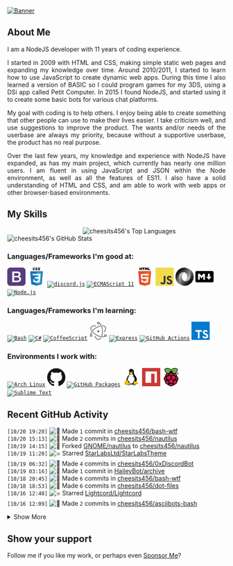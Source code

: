 [![Banner][banner-img]][banner-link]

## About Me

<p align="justify">I am a NodeJS developer with 11 years of coding experience.</p>

<p align="justify">I started in 2009 with HTML and CSS, making simple static web pages and expanding my knowledge over time. Around 2010/2011, I started to learn how to use JavaScript to create dynamic web apps. During this time I also learned a version of BASIC so I could program games for my 3DS, using a DSi app called Petit Computer. In 2015 I found NodeJS, and started using it to create some basic bots for various chat platforms.</p>

<p align="justify">My goal with coding is to help others. I enjoy being able to create something that other people can use to make their lives easier. I take criticism well, and use suggestions to improve the product. The wants and/or needs of the userbase are always my priority, because without a supportive userbase, the product has no real purpose.</p>

<p align="justify">Over the last few years, my knowledge and experience with NodeJS have expanded, as has my main project, which currently has nearly one million users. I am fluent in using JavaScript and JSON within the Node environment, as well as all the features of ES11. I also have a solid understanding of HTML and CSS, and am able to work with web apps or other browser-based environments.</p>

## My Skills

<img src="https://cheesits456-readme-stats.vercel.app/api/top-langs?username=cheesits456&layout=compact&card_width=275" alt="cheesits456's Top Languages" align="right" width="330">

![cheesits456's GitHub Stats][github-stats-img]

### Languages/Frameworks I'm good at:

<code><a href="https://getbootstrap.com"><img alt="Bootstrap" title="Bootstrap" src="https://raw.githubusercontent.com/github/explore/80688e429a7d4ef2fca1e82350fe8e3517d3494d/topics/bootstrap/bootstrap.png" height="42"></a></code>
<code><a href="https://www.w3.org/Style/CSS/Overview.en.html"><img alt="CSS 3" title="CSS 3" src="https://raw.githubusercontent.com/github/explore/80688e429a7d4ef2fca1e82350fe8e3517d3494d/topics/css/css.png" height="42"></a></code>
<code><a href="https://discord.js.org"><img alt="discord.js" title="discord.js" src="https://avatars0.githubusercontent.com/u/26492485" height="42"></a></code>
<code><a href="https://en.wikipedia.org/wiki/ECMAScript"><img alt="ECMAScript 11" title="ECMAScript 11" src="https://github.com/cheesits456/cheesits456/raw/master/icons/ecmascript.png" height="42"></a></code>
<code><a href="https://en.wikipedia.org/wiki/HTML"><img alt="HTML 5" title="HTML 5" src="https://raw.githubusercontent.com/github/explore/80688e429a7d4ef2fca1e82350fe8e3517d3494d/topics/html/html.png" height="42"></a></code>
<code><a href="https://developer.mozilla.org/en-US/docs/Web/JavaScript"><img alt="JavaScript" title="JavaScript" src="https://raw.githubusercontent.com/github/explore/80688e429a7d4ef2fca1e82350fe8e3517d3494d/topics/javascript/javascript.png" height="42"></a></code>
<code><a href="http://www.json.org"><img alt="JSON" title="JSON" src="https://raw.githubusercontent.com/github/explore/80688e429a7d4ef2fca1e82350fe8e3517d3494d/topics/json/json.png" height="42"></a></code>
<code><a href="https://daringfireball.net/projects/markdown"><img alt="Markdown" title="Markdown" src="https://raw.githubusercontent.com/github/explore/80688e429a7d4ef2fca1e82350fe8e3517d3494d/topics/markdown/markdown.png" height="42"></a></code>
<code><a href="https://nodejs.org/en/"><img alt="Node.js" title="Node.js" src="https://github.com/cheesits456/cheesits456/raw/master/icons/node.png" height="42"></a></code>

### Languages/Frameworks I'm learning:

<code><a href="https://www.gnu.org/software/bash"><img alt="Bash" title="Bash" src="https://github.com/cheesits456/cheesits456/raw/master/icons/bash.png" height="42"></a></code>
<code><a href="https://docs.microsoft.com/dotnet/csharp/"><img alt="C#" title="C#" src="https://github.com/cheesits456/cheesits456/raw/master/icons/csharp.png" height="42"></a></code>
<code><a href="http://coffeescript.org/"><img alt="CoffeeScript" title="CoffeeScript" src="https://github.com/cheesits456/cheesits456/raw/master/icons/coffeescript.png" height="42"></a></code>
<code><a href="https://www.electronjs.org/"><img alt="Electron" title="Electron" src="https://raw.githubusercontent.com/github/explore/80688e429a7d4ef2fca1e82350fe8e3517d3494d/topics/electron/electron.png" height="42"></a></code>
<code><a href="https://expressjs.com"><img alt="Express" title="Express" src="https://github.com/cheesits456/cheesits456/raw/master/icons/express.png" height="42"></a></code>
<code><a href="https://github.com/features/actions"><img alt="GitHub Actions" title="GitHub Actions" src="https://avatars0.githubusercontent.com/u/44036562" height="42"></a></code>
<code><a href="https://www.typescriptlang.org"><img alt="TypeScript" title="TypeScript" src="https://raw.githubusercontent.com/github/explore/80688e429a7d4ef2fca1e82350fe8e3517d3494d/topics/typescript/typescript.png" height="42"></a></code>

### Environments I work with:

<code><a href="https://www.archlinux.org/"><img alt="Arch Linux" title="Arch Linux" src="https://github.com/cheesits456/cheesits456/raw/master/icons/arch.png" height="42"></a></code>
<code><a href="https://github.com/"><img alt="GitHub" title="GitHub" src="https://raw.githubusercontent.com/github/explore/78df643247d429f6cc873026c0622819ad797942/topics/github/github.png" height="42"></a></code>
<code><a href="https://github.com/features/packages"><img alt="GitHub Packages" title="GitHub Packages" src="https://github.com/cheesits456/cheesits456/raw/master/icons/packages.png" height="42"></a></code>
<code><a href="https://github.com/torvalds/linux"><img alt="Linux" title="Linux" src="https://raw.githubusercontent.com/github/explore/80688e429a7d4ef2fca1e82350fe8e3517d3494d/topics/linux/linux.png" height="42"></a></code>
<code><a href="https://www.npmjs.com"><img alt="NPM" title="NPM" src="https://raw.githubusercontent.com/github/explore/80688e429a7d4ef2fca1e82350fe8e3517d3494d/topics/npm/npm.png" height="42"></a></code>
<code><a href="https://www.raspberrypi.org"><img alt="Raspberry Pi" title="Raspberry Pi" src="https://raw.githubusercontent.com/github/explore/80688e429a7d4ef2fca1e82350fe8e3517d3494d/topics/raspberry-pi/raspberry-pi.png" height="42"></a></code>
<code><a href="https://www.sublimetext.com/"><img alt="Sublime Text" title="Sublime Text" src="https://avatars1.githubusercontent.com/u/684879?s=200&v=4" height="42"></a></code>

## Recent GitHub Activity

<!--START_SECTION:activity-->
`[10/20 19:20]` <img alt="📝" src="https://github.com/cheesits456/github-activity-readme/raw/master/icons/commit.png" align="top" height="18"> Made `1` commit in [cheesits456/bash-wtf](https://github.com/cheesits456/bash-wtf)  
`[10/20 15:13]` <img alt="📝" src="https://github.com/cheesits456/github-activity-readme/raw/master/icons/commit.png" align="top" height="18"> Made `2` commits in [cheesits456/nautilus](https://github.com/cheesits456/nautilus)  
`[10/19 14:15]` <img alt="🍴" src="https://github.com/cheesits456/github-activity-readme/raw/master/icons/fork.png" align="top" height="18"> Forked [GNOME/nautilus](https://github.com/GNOME/nautilus) to [cheesits456/nautilus](https://github.com/cheesits456/nautilus)  
`[10/19 11:20]` <img alt="⭐" src="https://github.com/cheesits456/github-activity-readme/raw/master/icons/star.png" align="top" height="18"> Starred [StarLabsLtd/StarLabsTheme](https://github.com/StarLabsLtd/StarLabsTheme)  
`[10/19 06:32]` <img alt="📝" src="https://github.com/cheesits456/github-activity-readme/raw/master/icons/commit.png" align="top" height="18"> Made `4` commits in [cheesits456/0xDiscordBot](https://github.com/cheesits456/0xDiscordBot)  
`[10/19 03:16]` <img alt="📝" src="https://github.com/cheesits456/github-activity-readme/raw/master/icons/commit.png" align="top" height="18"> Made `1` commit in [HaileyBot/archive](https://github.com/HaileyBot/archive)  
`[10/18 20:45]` <img alt="📝" src="https://github.com/cheesits456/github-activity-readme/raw/master/icons/commit.png" align="top" height="18"> Made `6` commits in [cheesits456/bash-wtf](https://github.com/cheesits456/bash-wtf)  
`[10/18 18:53]` <img alt="📝" src="https://github.com/cheesits456/github-activity-readme/raw/master/icons/commit.png" align="top" height="18"> Made `6` commits in [cheesits456/dot-files](https://github.com/cheesits456/dot-files)  
`[10/16 12:48]` <img alt="⭐" src="https://github.com/cheesits456/github-activity-readme/raw/master/icons/star.png" align="top" height="18"> Starred [Lightcord/Lightcord](https://github.com/Lightcord/Lightcord)  
`[10/16 12:09]` <img alt="📝" src="https://github.com/cheesits456/github-activity-readme/raw/master/icons/commit.png" align="top" height="18"> Made `2` commits in [cheesits456/asciibots-bash](https://github.com/cheesits456/asciibots-bash)  

<details><summary>Show More</summary>

`[10/16 11:55]` <img alt="⭐" src="https://github.com/cheesits456/github-activity-readme/raw/master/icons/star.png" align="top" height="18"> Starred [mattes/go-asciibot](https://github.com/mattes/go-asciibot)  
`[10/16 11:52]` <img alt="⭐" src="https://github.com/cheesits456/github-activity-readme/raw/master/icons/star.png" align="top" height="18"> Starred [walsh9/asciibots](https://github.com/walsh9/asciibots)  
`[10/16 10:02]` <img alt="⭐" src="https://github.com/cheesits456/github-activity-readme/raw/master/icons/star.png" align="top" height="18"> Starred [cheesits456/asciibots-bash](https://github.com/cheesits456/asciibots-bash)  
`[10/16 09:57]` <img alt="📝" src="https://github.com/cheesits456/github-activity-readme/raw/master/icons/commit.png" align="top" height="18"> Made `2` commits in [cheesits456/asciibots-bash](https://github.com/cheesits456/asciibots-bash)  
`[10/16 09:50]` <img alt="📂" src="https://github.com/cheesits456/github-activity-readme/raw/master/icons/create-branch.png" align="top" height="18"> Created branch [`readme-images`](https://github.com/cheesits456/asciibots-bash/tree/readme-images) in [cheesits456/asciibots-bash](https://github.com/cheesits456/asciibots-bash)  
`[10/16 09:47]` <img alt="📝" src="https://github.com/cheesits456/github-activity-readme/raw/master/icons/commit.png" align="top" height="18"> Made `3` commits in [cheesits456/asciibots-bash](https://github.com/cheesits456/asciibots-bash)  
`[10/16 08:07]` <img alt="📂" src="https://github.com/cheesits456/github-activity-readme/raw/master/icons/create-branch.png" align="top" height="18"> Created branch [`main`](https://github.com/cheesits456/asciibots-bash/tree/main) in [cheesits456/asciibots-bash](https://github.com/cheesits456/asciibots-bash)  
`[10/16 08:07]` <img alt="➕" src="https://github.com/cheesits456/github-activity-readme/raw/master/icons/create-repo.png" align="top" height="18"> Created repository [cheesits456/asciibots-bash](https://github.com/cheesits456/asciibots-bash)  
`[10/16 07:05]` <img alt="📝" src="https://github.com/cheesits456/github-activity-readme/raw/master/icons/commit.png" align="top" height="18"> Made `1` commit in [cheesits456/bash-wtf](https://github.com/cheesits456/bash-wtf)  
`[10/16 05:28]` <img alt="⭐" src="https://github.com/cheesits456/github-activity-readme/raw/master/icons/star.png" align="top" height="18"> Starred [ryanoasis/nerd-fonts](https://github.com/ryanoasis/nerd-fonts)  
`[10/15 20:33]` <img alt="📝" src="https://github.com/cheesits456/github-activity-readme/raw/master/icons/commit.png" align="top" height="18"> Made `6` commits in [cheesits456/bash-wtf](https://github.com/cheesits456/bash-wtf)  
`[10/15 09:26]` <img alt="📝" src="https://github.com/cheesits456/github-activity-readme/raw/master/icons/commit.png" align="top" height="18"> Made `3` commits in [cheesits456/dot-files](https://github.com/cheesits456/dot-files)  
`[10/15 02:45]` <img alt="❗️" src="https://github.com/cheesits456/github-activity-readme/raw/master/icons/issue.png" align="top" height="18"> Opened issue [`#17`](https://github.com//cheesits456/ReactionPics/issues/17 'Make GitHub action able to edit existing images') in [cheesits456/ReactionPics](https://github.com/cheesits456/ReactionPics)  
`[10/15 02:38]` <img alt="❗️" src="https://github.com/cheesits456/github-activity-readme/raw/master/icons/issue.png" align="top" height="18"> Opened issue [`#16`](https://github.com//cheesits456/ReactionPics/issues/16 'replace "bye" image with this one') in [cheesits456/ReactionPics](https://github.com/cheesits456/ReactionPics)  
`[10/15 02:34]` <img alt="❗️" src="https://github.com/cheesits456/github-activity-readme/raw/master/icons/issue.png" align="top" height="18"> Opened issue [`#15`](https://github.com//cheesits456/ReactionPics/issues/15 'rename "dunno" to "shrug"') in [cheesits456/ReactionPics](https://github.com/cheesits456/ReactionPics)  
`[10/14 00:46]` <img alt="📝" src="https://github.com/cheesits456/github-activity-readme/raw/master/icons/commit.png" align="top" height="18"> Made `1` commit in [cheesits456/dot-files](https://github.com/cheesits456/dot-files)  
`[10/13 19:24]` <img alt="🗣" src="https://github.com/cheesits456/github-activity-readme/raw/master/icons/comment.png" align="top" height="18"> Commented on [`#176`](https://github.com//fork-maintainers/iceraven-browser/issues/176 'Request for Save as PDF') in [fork-maintainers/iceraven-browser](https://github.com/fork-maintainers/iceraven-browser)  
`[10/13 13:20]` <img alt="❗️" src="https://github.com/cheesits456/github-activity-readme/raw/master/icons/issue.png" align="top" height="18"> Closed issue [`#13`](https://github.com//cheesits456/ReactionPics/issues/13 'Add "bruh" image') in [cheesits456/ReactionPics](https://github.com/cheesits456/ReactionPics)  
`[10/13 13:19]` <img alt="📝" src="https://github.com/cheesits456/github-activity-readme/raw/master/icons/commit.png" align="top" height="18"> Made `1` commit in [cheesits456/ReactionPics](https://github.com/cheesits456/ReactionPics)  
`[10/13 08:41]` <img alt="⭐" src="https://github.com/cheesits456/github-activity-readme/raw/master/icons/star.png" align="top" height="18"> Starred [powercord-org/powercord](https://github.com/powercord-org/powercord)  
`[10/13 06:37]` <img alt="🗣" src="https://github.com/cheesits456/github-activity-readme/raw/master/icons/comment.png" align="top" height="18"> Commented on [`#176`](https://github.com//fork-maintainers/iceraven-browser/issues/176 'Request for Save as PDF') in [fork-maintainers/iceraven-browser](https://github.com/fork-maintainers/iceraven-browser)  
`[10/12 11:15]` <img alt="🗣" src="https://github.com/cheesits456/github-activity-readme/raw/master/icons/comment.png" align="top" height="18"> Commented on [`#81`](https://github.com//MrPotatoBobx/FetchCord/issues/81 'Unknown Host') in [MrPotatoBobx/FetchCord](https://github.com/MrPotatoBobx/FetchCord)  
`[10/12 11:02]` <img alt="⭐" src="https://github.com/cheesits456/github-activity-readme/raw/master/icons/star.png" align="top" height="18"> Starred [MrPotatoBobx/FetchCord](https://github.com/MrPotatoBobx/FetchCord)  
`[10/12 10:51]` <img alt="⭐" src="https://github.com/cheesits456/github-activity-readme/raw/master/icons/star.png" align="top" height="18"> Starred [busyloop/lolcat](https://github.com/busyloop/lolcat)  
`[10/12 10:44]` <img alt="⭐" src="https://github.com/cheesits456/github-activity-readme/raw/master/icons/star.png" align="top" height="18"> Starred [daniruiz/dotfiles](https://github.com/daniruiz/dotfiles)  
`[10/12 10:21]` <img alt="⭐" src="https://github.com/cheesits456/github-activity-readme/raw/master/icons/star.png" align="top" height="18"> Starred [daniruiz/flat-remix-kde](https://github.com/daniruiz/flat-remix-kde)  
`[10/12 10:21]` <img alt="⭐" src="https://github.com/cheesits456/github-activity-readme/raw/master/icons/star.png" align="top" height="18"> Starred [daniruiz/flat-remix-css](https://github.com/daniruiz/flat-remix-css)  
`[10/12 10:20]` <img alt="⭐" src="https://github.com/cheesits456/github-activity-readme/raw/master/icons/star.png" align="top" height="18"> Starred [daniruiz/flat-remix-gtk](https://github.com/daniruiz/flat-remix-gtk)  
`[10/12 10:20]` <img alt="⭐" src="https://github.com/cheesits456/github-activity-readme/raw/master/icons/star.png" align="top" height="18"> Starred [daniruiz/flat-remix](https://github.com/daniruiz/flat-remix)  
`[10/12 10:20]` <img alt="⭐" src="https://github.com/cheesits456/github-activity-readme/raw/master/icons/star.png" align="top" height="18"> Starred [daniruiz/flat-remix-gnome](https://github.com/daniruiz/flat-remix-gnome)  
`[10/12 03:55]` <img alt="❗️" src="https://github.com/cheesits456/github-activity-readme/raw/master/icons/issue.png" align="top" height="18"> Closed issue [`#8`](https://github.com//cheesits456/ReactionPics/issues/8 'Add "awman"') in [cheesits456/ReactionPics](https://github.com/cheesits456/ReactionPics)  
`[10/12 03:55]` <img alt="📝" src="https://github.com/cheesits456/github-activity-readme/raw/master/icons/commit.png" align="top" height="18"> Made `1` commit in [cheesits456/ReactionPics](https://github.com/cheesits456/ReactionPics)  
`[10/12 03:30]` <img alt="❗️" src="https://github.com/cheesits456/github-activity-readme/raw/master/icons/issue.png" align="top" height="18"> Opened issue [`#14`](https://github.com//cheesits456/ReactionPics/issues/14 'Add "no u" image') in [cheesits456/ReactionPics](https://github.com/cheesits456/ReactionPics)  
`[10/12 02:09]` <img alt="📝" src="https://github.com/cheesits456/github-activity-readme/raw/master/icons/commit.png" align="top" height="18"> Made `2` commits in [HaileyBot/documentation](https://github.com/HaileyBot/documentation)  
`[10/12 00:53]` <img alt="⭐" src="https://github.com/cheesits456/github-activity-readme/raw/master/icons/star.png" align="top" height="18"> Starred [NARKOZ/hacker-scripts](https://github.com/NARKOZ/hacker-scripts)  
`[10/11 20:57]` <img alt="❗️" src="https://github.com/cheesits456/github-activity-readme/raw/master/icons/issue.png" align="top" height="18"> Opened issue [`#13`](https://github.com//cheesits456/ReactionPics/issues/13 'Add "bruh" image') in [cheesits456/ReactionPics](https://github.com/cheesits456/ReactionPics)  
`[10/11 13:04]` <img alt="⭐" src="https://github.com/cheesits456/github-activity-readme/raw/master/icons/star.png" align="top" height="18"> Starred [Jguer/yay](https://github.com/Jguer/yay)  
`[10/11 06:17]` <img alt="⭐" src="https://github.com/cheesits456/github-activity-readme/raw/master/icons/star.png" align="top" height="18"> Starred [cheesits456/bash-wtf](https://github.com/cheesits456/bash-wtf)  
`[10/11 05:12]` <img alt="⭐" src="https://github.com/cheesits456/github-activity-readme/raw/master/icons/star.png" align="top" height="18"> Starred [aarnt/octopi](https://github.com/aarnt/octopi)  
`[10/11 02:37]` <img alt="❗️" src="https://github.com/cheesits456/github-activity-readme/raw/master/icons/issue.png" align="top" height="18"> Closed issue [`#12`](https://github.com//cheesits456/ReactionPics/issues/12 'Add (x) Doubt image') in [cheesits456/ReactionPics](https://github.com/cheesits456/ReactionPics)  
`[10/11 02:34]` <img alt="📝" src="https://github.com/cheesits456/github-activity-readme/raw/master/icons/commit.png" align="top" height="18"> Made `1` commit in [cheesits456/ReactionPics](https://github.com/cheesits456/ReactionPics)  
`[10/10 05:01]` <img alt="📝" src="https://github.com/cheesits456/github-activity-readme/raw/master/icons/commit.png" align="top" height="18"> Made `2` commits in [cheesits456/social.cheesits456.dev](https://github.com/cheesits456/social.cheesits456.dev)  
`[10/10 04:36]` <img alt="❗️" src="https://github.com/cheesits456/github-activity-readme/raw/master/icons/issue.png" align="top" height="18"> Opened issue [`#12`](https://github.com//cheesits456/ReactionPics/issues/12 'Add (x) Doubt image') in [cheesits456/ReactionPics](https://github.com/cheesits456/ReactionPics)  
`[10/10 03:47]` <img alt="📝" src="https://github.com/cheesits456/github-activity-readme/raw/master/icons/commit.png" align="top" height="18"> Made `4` commits in [TheAlchemyShop/thealchemyshop.github.io](https://github.com/TheAlchemyShop/thealchemyshop.github.io)  
`[10/10 01:39]` <img alt="📝" src="https://github.com/cheesits456/github-activity-readme/raw/master/icons/commit.png" align="top" height="18"> Made `1` commit in [cheesits456/0xDiscordBot](https://github.com/cheesits456/0xDiscordBot)  
`[10/09 23:23]` <img alt="📝" src="https://github.com/cheesits456/github-activity-readme/raw/master/icons/commit.png" align="top" height="18"> Made `9` commits in [cheesits456/bash-wtf](https://github.com/cheesits456/bash-wtf)  
`[10/09 22:50]` <img alt="📂" src="https://github.com/cheesits456/github-activity-readme/raw/master/icons/create-branch.png" align="top" height="18"> Created branch [`readme-images`](https://github.com/cheesits456/bash-wtf/tree/readme-images) in [cheesits456/bash-wtf](https://github.com/cheesits456/bash-wtf)  
`[10/09 15:42]` <img alt="📝" src="https://github.com/cheesits456/github-activity-readme/raw/master/icons/commit.png" align="top" height="18"> Made `2` commits in [cheesits456/social.cheesits456.dev](https://github.com/cheesits456/social.cheesits456.dev)  
`[10/09 15:38]` <img alt="📝" src="https://github.com/cheesits456/github-activity-readme/raw/master/icons/commit.png" align="top" height="18"> Made `1` commit in [cheesits456/cheesits456](https://github.com/cheesits456/cheesits456)  
`[10/09 12:40]` <img alt="📝" src="https://github.com/cheesits456/github-activity-readme/raw/master/icons/commit.png" align="top" height="18"> Made `1` commit in [cheesits456/0xDiscordBot](https://github.com/cheesits456/0xDiscordBot)  
`[10/09 10:35]` <img alt="❌" src="https://github.com/cheesits456/github-activity-readme/raw/master/icons/delete.png" align="top" height="18"> Deleted `add-license-1` from [cheesits456/ReactionPics](https://github.com/cheesits456/ReactionPics)  
`[10/09 10:35]` <img alt="📝" src="https://github.com/cheesits456/github-activity-readme/raw/master/icons/commit.png" align="top" height="18"> Made `2` commits in [cheesits456/ReactionPics](https://github.com/cheesits456/ReactionPics)  
`[10/09 10:35]` <img alt="🎉" src="https://github.com/cheesits456/github-activity-readme/raw/master/icons/merge.png" align="top" height="18"> Merged PR [`#11`](https://github.com//cheesits456/ReactionPics/pull/11 'Create LICENSE.md') in [cheesits456/ReactionPics](https://github.com/cheesits456/ReactionPics)  
`[10/09 10:35]` <img alt="✅" src="https://github.com/cheesits456/github-activity-readme/raw/master/icons/pr-open.png" align="top" height="18"> Opened PR [`#11`](https://github.com//cheesits456/ReactionPics/pull/11 'Create LICENSE.md') in [cheesits456/ReactionPics](https://github.com/cheesits456/ReactionPics)  
`[10/09 10:35]` <img alt="📂" src="https://github.com/cheesits456/github-activity-readme/raw/master/icons/create-branch.png" align="top" height="18"> Created branch [`add-license-1`](https://github.com/cheesits456/ReactionPics/tree/add-license-1) in [cheesits456/ReactionPics](https://github.com/cheesits456/ReactionPics)  
`[10/09 07:18]` <img alt="📝" src="https://github.com/cheesits456/github-activity-readme/raw/master/icons/commit.png" align="top" height="18"> Made `2` commits in [cheesits456/0xDiscordBot](https://github.com/cheesits456/0xDiscordBot)  
`[10/09 05:09]` <img alt="📝" src="https://github.com/cheesits456/github-activity-readme/raw/master/icons/commit.png" align="top" height="18"> Made `2` commits in [cheesits456/bash-wtf](https://github.com/cheesits456/bash-wtf)  
`[10/08 22:48]` <img alt="📂" src="https://github.com/cheesits456/github-activity-readme/raw/master/icons/create-branch.png" align="top" height="18"> Created branch [`v1.2`](https://github.com/cheesits456/0xDiscordBot/tree/v1.2) in [cheesits456/0xDiscordBot](https://github.com/cheesits456/0xDiscordBot)  
`[10/08 04:17]` <img alt="📝" src="https://github.com/cheesits456/github-activity-readme/raw/master/icons/commit.png" align="top" height="18"> Made `6` commits in [cheesits456/0xDiscordBot](https://github.com/cheesits456/0xDiscordBot)  
`[10/07 12:42]` <img alt="📝" src="https://github.com/cheesits456/github-activity-readme/raw/master/icons/commit.png" align="top" height="18"> Made `1` commit in [cheesits456/bash-wtf](https://github.com/cheesits456/bash-wtf)  
`[10/07 12:02]` <img alt="📝" src="https://github.com/cheesits456/github-activity-readme/raw/master/icons/commit.png" align="top" height="18"> Made `2` commits in [cheesits456/ReactionPics](https://github.com/cheesits456/ReactionPics)  
`[10/07 11:45]` <img alt="📂" src="https://github.com/cheesits456/github-activity-readme/raw/master/icons/create-branch.png" align="top" height="18"> Created branch [`main`](https://github.com/cheesits456/bash-wtf/tree/main) in [cheesits456/bash-wtf](https://github.com/cheesits456/bash-wtf)  
`[10/07 11:45]` <img alt="➕" src="https://github.com/cheesits456/github-activity-readme/raw/master/icons/create-repo.png" align="top" height="18"> Created repository [cheesits456/bash-wtf](https://github.com/cheesits456/bash-wtf)  
`[10/07 10:53]` <img alt="⭐" src="https://github.com/cheesits456/github-activity-readme/raw/master/icons/star.png" align="top" height="18"> Starred [Etesam913/slick-fox](https://github.com/Etesam913/slick-fox)  
`[10/07 09:23]` <img alt="❗️" src="https://github.com/cheesits456/github-activity-readme/raw/master/icons/issue.png" align="top" height="18"> Opened issue [`#10`](https://github.com//cheesits456/ReactionPics/issues/10 'Add "rip"') in [cheesits456/ReactionPics](https://github.com/cheesits456/ReactionPics)  
`[10/07 07:35]` <img alt="📝" src="https://github.com/cheesits456/github-activity-readme/raw/master/icons/commit.png" align="top" height="18"> Made `6` commits in [cheesits456/cheesits456.github.io](https://github.com/cheesits456/cheesits456.github.io)  
`[10/07 05:40]` <img alt="📝" src="https://github.com/cheesits456/github-activity-readme/raw/master/icons/commit.png" align="top" height="18"> Made `1` commit in [cheesits456/cheesits456](https://github.com/cheesits456/cheesits456)  
`[10/07 05:02]` <img alt="📝" src="https://github.com/cheesits456/github-activity-readme/raw/master/icons/commit.png" align="top" height="18"> Made `1` commit in [cheesits456/cheesits456.github.io](https://github.com/cheesits456/cheesits456.github.io)  
`[10/07 04:17]` <img alt="📝" src="https://github.com/cheesits456/github-activity-readme/raw/master/icons/commit.png" align="top" height="18"> Made `1` commit in [HaileyBot/haileybot.github.io](https://github.com/HaileyBot/haileybot.github.io)  
`[10/06 22:51]` <img alt="📝" src="https://github.com/cheesits456/github-activity-readme/raw/master/icons/commit.png" align="top" height="18"> Made `14` commits in [cheesits456/0xDiscordBot](https://github.com/cheesits456/0xDiscordBot)  
`[10/06 18:27]` <img alt="⭐" src="https://github.com/cheesits456/github-activity-readme/raw/master/icons/star.png" align="top" height="18"> Starred [cheesits456/Quack](https://github.com/cheesits456/Quack)  
`[10/06 18:26]` <img alt="⭐" src="https://github.com/cheesits456/github-activity-readme/raw/master/icons/star.png" align="top" height="18"> Starred [copsahl/Quack](https://github.com/copsahl/Quack)  
`[10/06 18:21]` <img alt="✅" src="https://github.com/cheesits456/github-activity-readme/raw/master/icons/pr-open.png" align="top" height="18"> Opened PR [`#1`](https://github.com//copsahl/Quack/pull/1 'Fix a typo') in [copsahl/Quack](https://github.com/copsahl/Quack)  
`[10/06 18:20]` <img alt="📝" src="https://github.com/cheesits456/github-activity-readme/raw/master/icons/commit.png" align="top" height="18"> Made `1` commit in [cheesits456/Quack](https://github.com/cheesits456/Quack)  
`[10/06 18:19]` <img alt="🍴" src="https://github.com/cheesits456/github-activity-readme/raw/master/icons/fork.png" align="top" height="18"> Forked [copsahl/Quack](https://github.com/copsahl/Quack) to [cheesits456/Quack](https://github.com/cheesits456/Quack)  
`[10/06 17:53]` <img alt="⭐" src="https://github.com/cheesits456/github-activity-readme/raw/master/icons/star.png" align="top" height="18"> Starred [cheesits456/dot-files](https://github.com/cheesits456/dot-files)  
`[10/06 17:52]` <img alt="📝" src="https://github.com/cheesits456/github-activity-readme/raw/master/icons/commit.png" align="top" height="18"> Made `1` commit in [cheesits456/dot-files](https://github.com/cheesits456/dot-files)  
`[10/06 03:44]` <img alt="📝" src="https://github.com/cheesits456/github-activity-readme/raw/master/icons/commit.png" align="top" height="18"> Made `5` commits in [cheesits456/0xDiscordBot](https://github.com/cheesits456/0xDiscordBot)  
`[10/05 06:16]` <img alt="⭐" src="https://github.com/cheesits456/github-activity-readme/raw/master/icons/star.png" align="top" height="18"> Starred [SeanSobey/ChartjsNodeCanvas](https://github.com/SeanSobey/ChartjsNodeCanvas)  
`[10/04 16:41]` <img alt="📝" src="https://github.com/cheesits456/github-activity-readme/raw/master/icons/commit.png" align="top" height="18"> Made `11` commits in [cheesits456/dot-files](https://github.com/cheesits456/dot-files)  
`[10/04 05:25]` <img alt="📝" src="https://github.com/cheesits456/github-activity-readme/raw/master/icons/commit.png" align="top" height="18"> Made `3` commits in [cheesits456/cheesits456](https://github.com/cheesits456/cheesits456)  
`[10/04 05:09]` <img alt="📝" src="https://github.com/cheesits456/github-activity-readme/raw/master/icons/commit.png" align="top" height="18"> Made `2` commits in [cheesits456/dot-files](https://github.com/cheesits456/dot-files)  
`[10/04 05:02]` <img alt="📂" src="https://github.com/cheesits456/github-activity-readme/raw/master/icons/create-branch.png" align="top" height="18"> Created branch [`readme-images`](https://github.com/cheesits456/dot-files/tree/readme-images) in [cheesits456/dot-files](https://github.com/cheesits456/dot-files)  
`[10/04 04:49]` <img alt="📝" src="https://github.com/cheesits456/github-activity-readme/raw/master/icons/commit.png" align="top" height="18"> Made `2` commits in [cheesits456/dot-files](https://github.com/cheesits456/dot-files)  
`[10/04 01:30]` <img alt="📝" src="https://github.com/cheesits456/github-activity-readme/raw/master/icons/commit.png" align="top" height="18"> Made `24` commits in [cheesits456/configurations](https://github.com/cheesits456/configurations)  
`[10/02 13:58]` <img alt="❗️" src="https://github.com/cheesits456/github-activity-readme/raw/master/icons/issue.png" align="top" height="18"> Opened issue [`#9`](https://github.com//cheesits456/ReactionPics/issues/9 'Convert "thonk" image to a PNG') in [cheesits456/ReactionPics](https://github.com/cheesits456/ReactionPics)  
`[10/01 21:14]` <img alt="⭐" src="https://github.com/cheesits456/github-activity-readme/raw/master/icons/star.png" align="top" height="18"> Starred [Dinnerbone/mcstatus](https://github.com/Dinnerbone/mcstatus)  
`[10/01 19:05]` <img alt="📝" src="https://github.com/cheesits456/github-activity-readme/raw/master/icons/commit.png" align="top" height="18"> Made `1` commit in [cheesits456/configurations](https://github.com/cheesits456/configurations)  
`[09/30 07:49]` <img alt="📂" src="https://github.com/cheesits456/github-activity-readme/raw/master/icons/create-branch.png" align="top" height="18"> Created branch [`main`](https://github.com/cheesits456/configurations/tree/main) in [cheesits456/configurations](https://github.com/cheesits456/configurations)  
`[09/30 07:49]` <img alt="➕" src="https://github.com/cheesits456/github-activity-readme/raw/master/icons/create-repo.png" align="top" height="18"> Created repository [cheesits456/configurations](https://github.com/cheesits456/configurations)  
`[09/29 21:49]` <img alt="⭐" src="https://github.com/cheesits456/github-activity-readme/raw/master/icons/star.png" align="top" height="18"> Starred [gkz/LiveScript](https://github.com/gkz/LiveScript)  
`[09/29 07:22]` <img alt="⭐" src="https://github.com/cheesits456/github-activity-readme/raw/master/icons/star.png" align="top" height="18"> Starred [nelhage/reptyr](https://github.com/nelhage/reptyr)  
`[09/29 07:21]` <img alt="📝" src="https://github.com/cheesits456/github-activity-readme/raw/master/icons/commit.png" align="top" height="18"> Made `3` commits in [cheesits456/0xDiscordBot](https://github.com/cheesits456/0xDiscordBot)  
`[09/28 06:09]` <img alt="📝" src="https://github.com/cheesits456/github-activity-readme/raw/master/icons/commit.png" align="top" height="18"> Made `3` commits in [cheesits456/BattleSimulator](https://github.com/cheesits456/BattleSimulator)  
`[09/28 06:04]` <img alt="📝" src="https://github.com/cheesits456/github-activity-readme/raw/master/icons/commit.png" align="top" height="18"> Made `2` commits in <span title="Private Repo">`🔒cheesits456/nodejs-developer-course`</span>  
`[09/28 04:13]` <img alt="📝" src="https://github.com/cheesits456/github-activity-readme/raw/master/icons/commit.png" align="top" height="18"> Made `1` commit in [cheesits456/social-links](https://github.com/cheesits456/social-links)  
`[09/28 03:45]` <img alt="📝" src="https://github.com/cheesits456/github-activity-readme/raw/master/icons/commit.png" align="top" height="18"> Made `2` commits in [HaileyBot/haileybot.github.io](https://github.com/HaileyBot/haileybot.github.io)  
`[09/28 03:30]` <img alt="📂" src="https://github.com/cheesits456/github-activity-readme/raw/master/icons/create-branch.png" align="top" height="18"> Created branch [`v1.1`](https://github.com/cheesits456/0xDiscordBot/tree/v1.1) in [cheesits456/0xDiscordBot](https://github.com/cheesits456/0xDiscordBot)  
`[09/28 03:06]` <img alt="🗣" src="https://github.com/cheesits456/github-activity-readme/raw/master/icons/comment.png" align="top" height="18"> Commented on [`#8`](https://github.com//cheesits456/ReactionPics/issues/8 'Add "awman"') in [cheesits456/ReactionPics](https://github.com/cheesits456/ReactionPics)  
`[09/28 03:06]` <img alt="❗️" src="https://github.com/cheesits456/github-activity-readme/raw/master/icons/issue.png" align="top" height="18"> Opened issue [`#8`](https://github.com//cheesits456/ReactionPics/issues/8 'Add "awman"') in [cheesits456/ReactionPics](https://github.com/cheesits456/ReactionPics)  
`[09/27 15:53]` <img alt="📝" src="https://github.com/cheesits456/github-activity-readme/raw/master/icons/commit.png" align="top" height="18"> Made `29` commits in [cheesits456/0xDiscordBot](https://github.com/cheesits456/0xDiscordBot)  
`[09/27 15:53]` <img alt="❌" src="https://github.com/cheesits456/github-activity-readme/raw/master/icons/delete.png" align="top" height="18"> Deleted `v1.1` from [cheesits456/0xDiscordBot](https://github.com/cheesits456/0xDiscordBot)  
`[09/27 15:53]` <img alt="🎉" src="https://github.com/cheesits456/github-activity-readme/raw/master/icons/merge.png" align="top" height="18"> Merged PR [`#1`](https://github.com//cheesits456/0xDiscordBot/pull/1 'Update v1.1') in [cheesits456/0xDiscordBot](https://github.com/cheesits456/0xDiscordBot)  
`[09/27 15:52]` <img alt="✅" src="https://github.com/cheesits456/github-activity-readme/raw/master/icons/pr-open.png" align="top" height="18"> Opened PR [`#1`](https://github.com//cheesits456/0xDiscordBot/pull/1 'Update v1.1') in [cheesits456/0xDiscordBot](https://github.com/cheesits456/0xDiscordBot)  
`[09/27 15:48]` <img alt="📝" src="https://github.com/cheesits456/github-activity-readme/raw/master/icons/commit.png" align="top" height="18"> Made `7` commits in [cheesits456/0xDiscordBot](https://github.com/cheesits456/0xDiscordBot)  
`[09/27 13:59]` <img alt="⭐" src="https://github.com/cheesits456/github-activity-readme/raw/master/icons/star.png" align="top" height="18"> Starred [nodejs/nodejs.dev](https://github.com/nodejs/nodejs.dev)  
`[09/27 13:57]` <img alt="⭐" src="https://github.com/cheesits456/github-activity-readme/raw/master/icons/star.png" align="top" height="18"> Starred [nodejs/node](https://github.com/nodejs/node)  
`[09/23 14:32]` <img alt="📝" src="https://github.com/cheesits456/github-activity-readme/raw/master/icons/commit.png" align="top" height="18"> Made `3` commits in [cheesits456/0xDiscordBot](https://github.com/cheesits456/0xDiscordBot)  
`[09/23 00:45]` <img alt="⭐" src="https://github.com/cheesits456/github-activity-readme/raw/master/icons/star.png" align="top" height="18"> Starred [dylanaraps/neofetch](https://github.com/dylanaraps/neofetch)  
`[09/22 09:57]` <img alt="📝" src="https://github.com/cheesits456/github-activity-readme/raw/master/icons/commit.png" align="top" height="18"> Made `2` commits in [HaileyBot/haileybot.github.io](https://github.com/HaileyBot/haileybot.github.io)  
`[09/22 09:50]` <img alt="📝" src="https://github.com/cheesits456/github-activity-readme/raw/master/icons/commit.png" align="top" height="18"> Made `3` commits in [lavishmotorcustoms/lavishmotorcustoms.github.io](https://github.com/lavishmotorcustoms/lavishmotorcustoms.github.io)  
`[09/22 09:40]` <img alt="📝" src="https://github.com/cheesits456/github-activity-readme/raw/master/icons/commit.png" align="top" height="18"> Made `2` commits in [TheAlchemyShop/thealchemyshop.github.io](https://github.com/TheAlchemyShop/thealchemyshop.github.io)  
`[09/22 09:35]` <img alt="📝" src="https://github.com/cheesits456/github-activity-readme/raw/master/icons/commit.png" align="top" height="18"> Made `2` commits in [BitJanitor/bitjanitor.github.io](https://github.com/BitJanitor/bitjanitor.github.io)  
`[09/22 09:33]` <img alt="📝" src="https://github.com/cheesits456/github-activity-readme/raw/master/icons/commit.png" align="top" height="18"> Made `2` commits in [HaileyBot/shop](https://github.com/HaileyBot/shop)  
`[09/22 09:31]` <img alt="📝" src="https://github.com/cheesits456/github-activity-readme/raw/master/icons/commit.png" align="top" height="18"> Made `2` commits in [HaileyBot/archive](https://github.com/HaileyBot/archive)  
`[09/22 09:28]` <img alt="📝" src="https://github.com/cheesits456/github-activity-readme/raw/master/icons/commit.png" align="top" height="18"> Made `2` commits in [cheesits456/BattleSimulator](https://github.com/cheesits456/BattleSimulator)  
`[09/22 09:26]` <img alt="📝" src="https://github.com/cheesits456/github-activity-readme/raw/master/icons/commit.png" align="top" height="18"> Made `2` commits in [cheesits456/archive.cheesits456.dev](https://github.com/cheesits456/archive.cheesits456.dev)  
`[09/22 09:23]` <img alt="📝" src="https://github.com/cheesits456/github-activity-readme/raw/master/icons/commit.png" align="top" height="18"> Made `5` commits in [HaileyBot/haileybot.github.io](https://github.com/HaileyBot/haileybot.github.io)  
`[09/22 09:18]` <img alt="📝" src="https://github.com/cheesits456/github-activity-readme/raw/master/icons/commit.png" align="top" height="18"> Made `2` commits in <span title="Private Repo">`🔒cheesits456/cheesits456.github.io_old`</span>  
`[09/22 09:12]` <img alt="📝" src="https://github.com/cheesits456/github-activity-readme/raw/master/icons/commit.png" align="top" height="18"> Made `4` commits in [cheesits456/NewDiscordBridge](https://github.com/cheesits456/NewDiscordBridge)  
`[09/22 09:02]` <img alt="📝" src="https://github.com/cheesits456/github-activity-readme/raw/master/icons/commit.png" align="top" height="18"> Made `2` commits in [cheesits456/github-activity-readme](https://github.com/cheesits456/github-activity-readme)  
`[09/22 09:01]` <img alt="📝" src="https://github.com/cheesits456/github-activity-readme/raw/master/icons/commit.png" align="top" height="18"> Made `2` commits in [cheesits456/github-readme-stats](https://github.com/cheesits456/github-readme-stats)  
`[09/22 08:57]` <img alt="📝" src="https://github.com/cheesits456/github-activity-readme/raw/master/icons/commit.png" align="top" height="18"> Made `9` commits in [cheesits456/archive.cheesits456.dev](https://github.com/cheesits456/archive.cheesits456.dev)  
`[09/22 08:51]` <img alt="📝" src="https://github.com/cheesits456/github-activity-readme/raw/master/icons/commit.png" align="top" height="18"> Made `1` commit in [cheesits456/0xDiscordBot](https://github.com/cheesits456/0xDiscordBot)  
`[09/22 08:51]` <img alt="📝" src="https://github.com/cheesits456/github-activity-readme/raw/master/icons/commit.png" align="top" height="18"> Made `4` commits in [cheesits456/archive.cheesits456.dev](https://github.com/cheesits456/archive.cheesits456.dev)  
`[09/22 08:32]` <img alt="📝" src="https://github.com/cheesits456/github-activity-readme/raw/master/icons/commit.png" align="top" height="18"> Made `5` commits in [BitJanitor/bitjanitor.github.io](https://github.com/BitJanitor/bitjanitor.github.io)  
`[09/21 16:48]` <img alt="⭐" src="https://github.com/cheesits456/github-activity-readme/raw/master/icons/star.png" align="top" height="18"> Starred [itsthem/itsthem.github.io](https://github.com/itsthem/itsthem.github.io)  
`[09/21 16:48]` <img alt="⭐" src="https://github.com/cheesits456/github-activity-readme/raw/master/icons/star.png" align="top" height="18"> Starred [BitJanitor/BitJanitor](https://github.com/BitJanitor/BitJanitor)  
`[09/21 16:48]` <img alt="⭐" src="https://github.com/cheesits456/github-activity-readme/raw/master/icons/star.png" align="top" height="18"> Starred [BitJanitor/bitjanitor.github.io](https://github.com/BitJanitor/bitjanitor.github.io)  
`[09/21 16:48]` <img alt="⭐" src="https://github.com/cheesits456/github-activity-readme/raw/master/icons/star.png" align="top" height="18"> Starred [lavishmotorcustoms/lavishmotorcustoms.github.io](https://github.com/lavishmotorcustoms/lavishmotorcustoms.github.io)  
`[09/21 16:48]` <img alt="⭐" src="https://github.com/cheesits456/github-activity-readme/raw/master/icons/star.png" align="top" height="18"> Starred [zuccbot/social-links](https://github.com/zuccbot/social-links)  
`[09/21 16:48]` <img alt="⭐" src="https://github.com/cheesits456/github-activity-readme/raw/master/icons/star.png" align="top" height="18"> Starred [zuccbot/zuccbot.github.io](https://github.com/zuccbot/zuccbot.github.io)  
`[09/21 16:46]` <img alt="⭐" src="https://github.com/cheesits456/github-activity-readme/raw/master/icons/star.png" align="top" height="18"> Starred [HaileyBot/changelog](https://github.com/HaileyBot/changelog)  
`[09/21 16:46]` <img alt="⭐" src="https://github.com/cheesits456/github-activity-readme/raw/master/icons/star.png" align="top" height="18"> Starred [HaileyBot/api](https://github.com/HaileyBot/api)  
`[09/21 16:46]` <img alt="⭐" src="https://github.com/cheesits456/github-activity-readme/raw/master/icons/star.png" align="top" height="18"> Starred [HaileyBot/.github](https://github.com/HaileyBot/.github)  
`[09/21 16:45]` <img alt="⭐" src="https://github.com/cheesits456/github-activity-readme/raw/master/icons/star.png" align="top" height="18"> Starred <span title="Private Repo">`🔒cheesits456/BitJanitor`</span>  
`[09/21 16:45]` <img alt="⭐" src="https://github.com/cheesits456/github-activity-readme/raw/master/icons/star.png" align="top" height="18"> Starred <span title="Private Repo">`🔒cheesits456/nodejs-developer-course`</span>  
`[09/21 16:45]` <img alt="⭐" src="https://github.com/cheesits456/github-activity-readme/raw/master/icons/star.png" align="top" height="18"> Starred <span title="Private Repo">`🔒cheesits456/web-developer-course`</span>  
`[09/21 16:45]` <img alt="⭐" src="https://github.com/cheesits456/github-activity-readme/raw/master/icons/star.png" align="top" height="18"> Starred <span title="Private Repo">`🔒cheesits456/cheesits456.github.io_old`</span>  
`[09/21 16:45]` <img alt="⭐" src="https://github.com/cheesits456/github-activity-readme/raw/master/icons/star.png" align="top" height="18"> Starred [cheesits456/cheesits456](https://github.com/cheesits456/cheesits456)  
`[09/21 16:45]` <img alt="⭐" src="https://github.com/cheesits456/github-activity-readme/raw/master/icons/star.png" align="top" height="18"> Starred [cheesits456/archive.cheesits456.dev](https://github.com/cheesits456/archive.cheesits456.dev)  
`[09/21 16:45]` <img alt="⭐" src="https://github.com/cheesits456/github-activity-readme/raw/master/icons/star.png" align="top" height="18"> Starred [cheesits456/BattleSimulator](https://github.com/cheesits456/BattleSimulator)  
`[09/21 16:45]` <img alt="⭐" src="https://github.com/cheesits456/github-activity-readme/raw/master/icons/star.png" align="top" height="18"> Starred [cheesits456/github-readme-stats](https://github.com/cheesits456/github-readme-stats)  
`[09/21 16:45]` <img alt="⭐" src="https://github.com/cheesits456/github-activity-readme/raw/master/icons/star.png" align="top" height="18"> Starred [cheesits456/github-activity-readme](https://github.com/cheesits456/github-activity-readme)  
`[09/21 16:45]` <img alt="⭐" src="https://github.com/cheesits456/github-activity-readme/raw/master/icons/star.png" align="top" height="18"> Starred [cheesits456/commission-1](https://github.com/cheesits456/commission-1)  
`[09/21 16:45]` <img alt="⭐" src="https://github.com/cheesits456/github-activity-readme/raw/master/icons/star.png" align="top" height="18"> Starred [cheesits456/TypeScript-NPM-package](https://github.com/cheesits456/TypeScript-NPM-package)  
`[09/21 16:45]` <img alt="⭐" src="https://github.com/cheesits456/github-activity-readme/raw/master/icons/star.png" align="top" height="18"> Starred [cheesits456/itsthem.github.io](https://github.com/cheesits456/itsthem.github.io)  
`[09/21 16:45]` <img alt="⭐" src="https://github.com/cheesits456/github-activity-readme/raw/master/icons/star.png" align="top" height="18"> Starred [cheesits456/awesome-github-profile-readme](https://github.com/cheesits456/awesome-github-profile-readme)  
`[09/21 16:44]` <img alt="⭐" src="https://github.com/cheesits456/github-activity-readme/raw/master/icons/star.png" align="top" height="18"> Starred [cheesits456/.github](https://github.com/cheesits456/.github)  
`[09/21 16:44]` <img alt="⭐" src="https://github.com/cheesits456/github-activity-readme/raw/master/icons/star.png" align="top" height="18"> Starred [cheesits456/grad](https://github.com/cheesits456/grad)  
`[09/21 16:44]` <img alt="⭐" src="https://github.com/cheesits456/github-activity-readme/raw/master/icons/star.png" align="top" height="18"> Starred [cheesits456/discord-mod-bot](https://github.com/cheesits456/discord-mod-bot)  
`[09/21 14:06]` <img alt="⭐" src="https://github.com/cheesits456/github-activity-readme/raw/master/icons/star.png" align="top" height="18"> Starred [dailydotdev/daily](https://github.com/dailydotdev/daily)  
`[09/21 02:44]` <img alt="📝" src="https://github.com/cheesits456/github-activity-readme/raw/master/icons/commit.png" align="top" height="18"> Made `1` commit in [cheesits456/archive.cheesits456.dev](https://github.com/cheesits456/archive.cheesits456.dev)  

</details>
<!--END_SECTION:activity-->

## Show your support

Follow me if you like my work, or perhaps even [Sponsor Me][sponsor]?

<!--

## Pinned

[![cheesits456.github.io][pin1-img]][pin1-link]
[![HaileyBot/haileybot.github.io][pin2-img]][pin2-link]
[![NewDiscordBridge][pin3-img]][pin3-link]
[![HaileyBot/captcha-generator][pin4-img]][pin4-link]
[![discord-ssh-bot][pin5-img]][pin5-link]
[![HaileyBot/sanitize-role-mentions][pin6-img]][pin6-link]

-->

<!-- Link anchors -->
[banner-img]: https://raw.githubusercontent.com/cheesits456/cheesits456/master/personal-banner.gif
[banner-link]: https://social.cheesits456.dev

[sponsor]: https://github.com/sponsors/cheesits456

[website-img]: https://img.shields.io/badge/-Website-e722e7?style=for-the-badge
[website-link]: https://cheesits456.dev
[discord-img]: https://img.shields.io/badge/-Discord-e722e7?style=for-the-badge
[discord-link]: https://discord.gg/7QH4YeD
[email-img]: https://img.shields.io/badge/-E--Mail-e722e7?style=for-the-badge
[email-link]: mailto:quin@cheesits456.dev

[github-stats-img]: https://cheesits456-readme-stats.vercel.app/api?username=cheesits456&count_private=true&show_icons=true&include_all_commits=true
[github-langs-img]: https://cheesits456-readme-stats.vercel.app/api/top-langs?username=cheesits456&layout=compact&hide=smarty

[pin1-img]: https://cheesits456-readme-stats.vercel.app/api/pin/?username=cheesits456&repo=cheesits456.github.io
[pin1-link]: https://github.com/cheesits456/cheesits456.github.io
[pin2-img]: https://cheesits456-readme-stats.vercel.app/api/pin/?username=HaileyBot&repo=haileybot.github.io&show_owner=true
[pin2-link]: https://github.com/HaileyBot/haileybot.github.io
[pin3-img]: https://cheesits456-readme-stats.vercel.app/api/pin/?username=cheesits456&repo=NewDiscordBridge
[pin3-link]: https://github.com/cheesits456/NewDiscordBridge
[pin4-img]: https://cheesits456-readme-stats.vercel.app/api/pin/?username=HaileyBot&repo=captcha-generator&show_owner=true
[pin4-link]: https://github.com/HaileyBot/captcha-generator
[pin5-img]: https://cheesits456-readme-stats.vercel.app/api/pin/?username=cheesits456&repo=discord-ssh-bot
[pin5-link]: https://github.com/cheesits456/discord-ssh-bot
[pin6-img]: https://cheesits456-readme-stats.vercel.app/api/pin/?username=HaileyBot&repo=sanitize-role-mentions&show_owner=true
[pin6-link]: https://github.com/HaileyBot/sanitize-role-mentions

